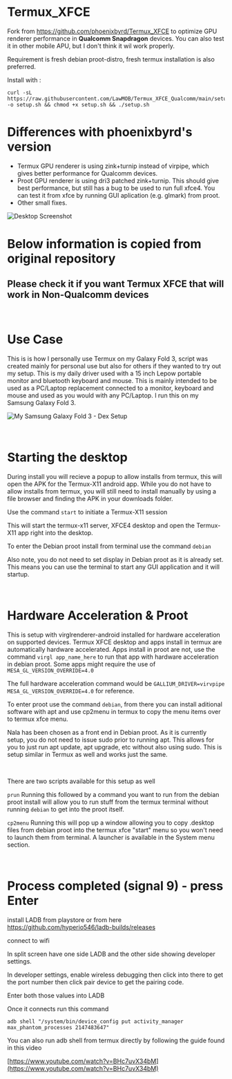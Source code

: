 # Termux_XFCE

Fork from https://github.com/phoenixbyrd/Termux_XFCE to optimize GPU renderer performance in **Qualcomm Snapdragon** devices. You can also test it in other mobile APU, but I don't think it wil work properly.

Requirement is fresh debian proot-distro, fresh termux installation is also preferred.

Install with :
```
curl -sL https://raw.githubusercontent.com/LawMOB/Termux_XFCE_Qualcomm/main/setup.sh -o setup.sh && chmod +x setup.sh && ./setup.sh
```

# Differences with phoenixbyrd's version
- Termux GPU renderer is using zink+turnip instead of virpipe, which gives better performance for Qualcomm devices.
- Proot GPU renderer is using dri3 patched zink+turnip. This should give best performance, but still has a bug to be used to run full xfce4. You can test it from xfce by running GUI aplication (e.g. glmark) from proot.
- Other small fixes.

![Desktop Screenshot](Desktop.png)

# Below information is copied from original repository
## Please check it if you want Termux XFCE that will work in Non-Qualcomm devices


&nbsp;
  
# Use Case
  
This is is how I personally use Termux on my Galaxy Fold 3, script was created mainly for personal use but also for others if they wanted to try out my setup. This is my daily driver used with a 15 inch Lepow portable monitor and bluetooth keyboard and mouse. This is mainly intended to be used as a PC/Laptop replacement connected to a monitor, keyboard and mouse and used as you would with any PC/Laptop. I run this on my Samsung Galaxy Fold 3.

![My Samsung Galaxy Fold 3 - Dex Setup](desk.jpg)  

&nbsp;

# Starting the desktop

During install you will recieve a popup to allow installs from termux, this will open the APK for the Termux-X11 android app. While you do not have to allow installs from termux, you will still need to install manually by using a file browser and finding the APK in your downloads folder. 
  
Use the command ```start``` to initiate a Termux-X11 session
  
This will start the termux-x11 server, XFCE4 desktop and open the Termux-X11 app right into the desktop. 

To enter the Debian proot install from terminal use the command ```debian```

Also note, you do not need to set display in Debian proot as it is already set. This means you can use the terminal to start any GUI application and it will startup.

&nbsp;

# Hardware Acceleration & Proot

This is setup with virglrenderer-android installed for hardware acceleration on supported devices. Termux XFCE desktop and apps install in termux are automatically hardware accelerated. Apps install in proot are not, use the command ```virgl app_name_here``` to run that app with hardware acceleration in debian proot. Some apps might require the use of ```MESA_GL_VERSION_OVERRIDE=4.0```
  
The full hardware acceleration command would be ```GALLIUM_DRIVER=virvpipe MESA_GL_VERSION_OVERRIDE=4.0``` for reference.   
    
To enter proot use the command ```debian```, from there you can install aditional software with apt and use cp2menu in termux to copy the menu items over to termux xfce menu. 

Nala has been chosen as a front end in Debian proot. As it is currently setup, you do not need to issue sudo prior to running apt. This allows for you to just run apt update, apt upgrade, etc without also using sudo. This is setup similar in Termux as well and works just the same.

&nbsp;

There are two scripts available for this setup as well
  
```prun```  Running this followed by a command you want to run from the debian proot install will allow you to run stuff from the termux terminal without running ```debian``` to get into the proot itself.
  
```cp2menu``` Running this will pop up a window allowing you to copy .desktop files from debian proot into the termux xfce "start" menu so you won't need to launch them from terminal. A launcher is available in the System menu section.

&nbsp;

# Process completed (signal 9) - press Enter

install LADB from playstore or from here https://github.com/hyperio546/ladb-builds/releases

connect to wifi   
  
In split screen have one side LADB and the other side showing developer settings.
  
In developer settings, enable wireless debugging then click into there to get the port number then click pair device to get the pairing code.
  
Enter both those values into LADB
  
Once it connects run this command
  
```adb shell "/system/bin/device_config put activity_manager max_phantom_processes 2147483647"```

You can also run adb shell from termux directly by following the guide found in this video

[https://www.youtube.com/watch?v=BHc7uvX34bM](https://www.youtube.com/watch?v=BHc7uvX34bM)
